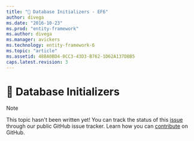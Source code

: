 ```yaml
---
title: "🔧 Database Initializers - EF6"
author: divega
ms.date: "2016-10-23"
ms.prod: "entity-framework"
ms.author: divega
ms.manager: avickers
ms.technology: entity-framework-6
ms.topic: "article"
ms.assetid: 48BA0BD4-0CC3-43D3-B762-1D62A137DBB5
caps.latest.revision: 3
---
```

# 🔧 Database Initializers

> [!NOTE]
> This topic hasn't been written yet! You can track the status of this [issue](https://github.com/aspnet/EntityFramework.Docs/issues/622) through our public GitHub issue
> tracker. Learn how you can [contribute](https://github.com/aspnet/EntityFramework.Docs/blob/master/CONTRIBUTING.md) on GitHub.
